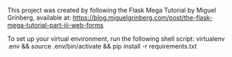 This project was created by following the Flask Mega Tutorial by Miguel Grinberg, available at:
https://blog.miguelgrinberg.com/post/the-flask-mega-tutorial-part-iii-web-forms

To set up your virtual environment, run the following shell script:
virtualenv .env && source .env/bin/activate && pip install -r requirements.txt
